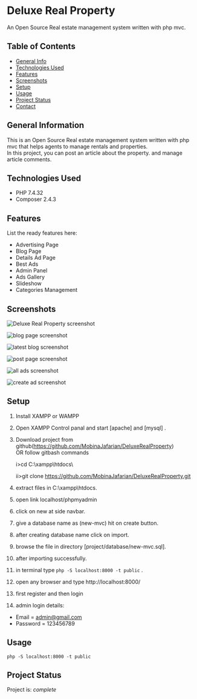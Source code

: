 # Deluxe Real Property

An Open Source Real estate management system written with php mvc.

## Table of Contents
* [General Info](#general-information)
* [Technologies Used](#technologies-used)
* [Features](#features)
* [Screenshots](#screenshots)
* [Setup](#setup)
* [Usage](#usage)
* [Project Status](#project-status)
* [Contact](#contact)
<!-- * [License](#license) -->


## General Information

This is an Open Source Real estate management system written with php mvc that helps agents to manage rentals and properties.<br>
In this project, you can post an article about the property. and manage article comments.

## Technologies Used
- PHP 7.4.32
- Composer 2.4.3


## Features
List the ready features here:
- Advertising Page
- Blog Page
- Details Ad Page
- Best Ads
- Admin Panel
- Ads Gallery
- Slideshow
- Categories Management 

## Screenshots
![Deluxe Real Property screenshot](public/images/screenshots/Screenshot-Deluxe%20Real%20Property.png)

![blog page screenshot](public/images/screenshots/Screenshot-Blog%20Page.png)

![latest blog screenshot](public/images/screenshots/Screenshot-Deluxe%20Latest%20Blog.png)

![post page screenshot](public/images/screenshots/Screenshot-Admin%20Post.png)

![all ads screenshot](public/images/screenshots/ScreenshotAdmin_ads.png)

![create ad screenshot](public/images/screenshots/Screenshot-admin_ads.png)



## Setup
1. Install XAMPP or WAMPP

2. Open XAMPP Control panal and start [apache] and [mysql] .

3. Download project from github(https://github.com/MobinaJafarian/DeluxeRealProperty)  
    OR follow gitbash commands
    
    i>cd C:\\xampp\htdocs\
    
    ii>git clone https://github.com/MobinaJafarian/DeluxeRealProperty.git
    
4. extract files in C:\\xampp\htdocs\.

5. open link localhost/phpmyadmin

6. click on new at side navbar.

7. give a database name as (new-mvc) hit on create button.

8. after creating database name click on import.

9. browse the file in directory
[project/database/new-mvc.sql].

10. after importing successfully.

11. in terminal type `php -S localhost:8000 -t public` .

12. open any browser and type http://localhost:8000/

13. first register and then login

14. admin login details: 
- Email = admin@gmail.com 
- Password = 123456789


## Usage

`php -S localhost:8000 -t public`


## Project Status
Project is: _complete_






<!-- Optional -->
<!-- ## License -->
<!-- This project is open source and available under the [... License](). -->
